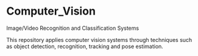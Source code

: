 # Computer_Vision
Image/Video Recognition and Classification Systems

This repository applies computer vision systems through techniques such as object detection, recognition, tracking and pose estimation.

